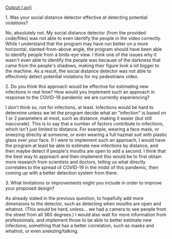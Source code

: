 
[Output (.avi)](https://dshuangg.github.io/responses/output001.avi)

1\. Was your social distance detector effective at detecting potential violations?

No, absolutely not. My social distance detector (from the provided code/files) was not able to even identify the people in the video correctly. While I understand that the program may have run better on a more horizontal, slanted-from-above angle, the program should have been able to identify people from a birds-eye view. I think one of the issues why it wasn't even able to identify the people was because of the darkness that came from the people's shadows, making their figure look a lot bigger to the machine. As a result, the social distance detector was not able to effectively detect potential violations for my pedestrians video.

2\. Do you think this approach would be effective for estimating new infections in real time? How would you implement such an approach in response to the COVID-19 pandemic we are currently experiencing?

I don't think so, not for infections, at least. Infections would be hard to determine unless we let the program decide what an "infection" is based on 1 or 2 parameters at most, such as distance, making it easier (but still inaccurate). This is to say that a number of factors contribute to infections, which isn't just limited to distance. For example, wearing a face mask, or sneezing directly at someone, or even wearing a full hazmat suit with plastic glass over your face. If I were to implement such an approach, I would have the program at least be able to estimate new infections by distance, and then maybe detect if people's mouths are open to add a second. I think that the best way to approach and then implement this would be to first obtain more research from scientists and doctors, telling us what directly correlates to the spread of COVID-19 in the midst of this pandemic, then coming up with a better detection system from there.

3\. What limitations or improvements might you include in order to improve your proposed design?

As already stated in the previous question, to hopefully add more dimensions to the detector, such as detecting when mouths are open and whatnot. (This would be hard, unless... we had a camera to see people from the street from all 360 degrees.) I would also wait for more information from professionals, and implement those to be able to better estimate new infections; something that has a better correlation, such as masks and whatnot, or even sneezing/talking.
